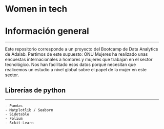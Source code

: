 # Women in tech 

# Información general
***
Este repositorio corresponde a un proyecto del Bootcamp de Data Analytics de Adalab.
Partimos de este supuesto: ONU Mujeres ha realizado unas encuestas internacionales a hombres y mujeres que trabajan en el sector tecnológico. Nos han facilitado esos datos porqué necesitan que realicemos un estudio a nivel global sobre el papel de la mujer en este sector.

## Librerías de python
***
```
- Pandas
- Matplotlib / Seaborn
- Sidetable
- Folium
- Sckit-Learn
```


